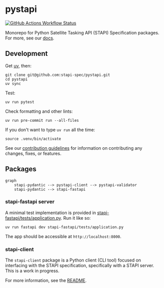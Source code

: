 # pystapi

[![GitHub Actions Workflow Status](https://img.shields.io/github/actions/workflow/status/stapi-spec/pystapi/ci.yaml?style=for-the-badge)](https://github.com/stapi-spec/pystapi/actions/workflows/ci.yaml)

Monorepo for Python Satellite Tasking API (STAPI) Specification packages.
For more, see our [docs](https://stapi-spec.github.io/pystapi/).

## Development

Get [uv](https://docs.astral.sh/uv/), then:

```shell
git clone git@github.com:stapi-spec/pystapi.git
cd pystapi
uv sync
```

Test:

```shell
uv run pytest
```

Check formatting and other lints:

```shell
uv run pre-commit run --all-files
```

If you don't want to type `uv run` all the time:

```shell
source .venv/bin/activate
```

See our [contribution guidelines](./CONTRIBUTING.md) for information on contributing any changes, fixes, or features.

## Packages

```mermaid
graph
    stapi-pydantic --> pystapi-client --> pystapi-validator
    stapi-pydantic --> stapi-fastapi
```

### stapi-fastapi server

A minimal test implementation is provided in [stapi-fastapi/tests/application.py](stapi-fastapi/tests/application.py).
Run it like so:

```commandline
uv run fastapi dev stapi-fastapi/tests/application.py
```

The app should be accessible at `http://localhost:8000`.

### stapi-client

The `stapi-client` package is a Python client (CLI tool) focused on interfacing with the STAPI specification, specifically with a STAPI server. This is a work in progress.

For more information, see the [README](pystapi-client/README.md).
